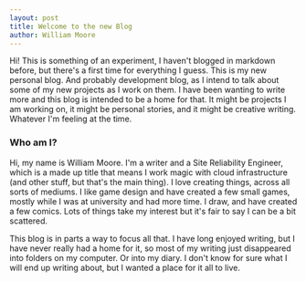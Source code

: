```yaml
---
layout: post
title: Welcome to the new Blog
author: William Moore
---
```


Hi! This is something of an experiment, I haven't blogged in markdown before, but there's a first time for everything
I guess. This is my new personal blog. And probably development blog, as I intend to talk about some of my new projects
as I work on them. I have been wanting to write more and this blog is intended to be a home for that. It might be
projects I am working on, it might be personal stories, and it might be creative writing. Whatever I'm feeling at the 
time.

### Who am I?
Hi, my name is William Moore. I'm a writer and a Site Reliability Engineer, which is a made up title that means I work
magic with cloud infrastructure (and other stuff, but that's the main thing). I love creating things, across all sorts
of mediums. I like game design and have created a few small games, mostly while I was at university and had more time.
I draw, and have created a few comics. Lots of things take my interest but it's fair to say I can be a bit scattered.

This blog is in parts a way to focus all that. I have long enjoyed writing, but I have never really had a home for it,
so most of my writing just disappeared into folders on my computer. Or into my diary. I don't know for sure what I will
end up writing about, but I wanted a place for it all to live. 

